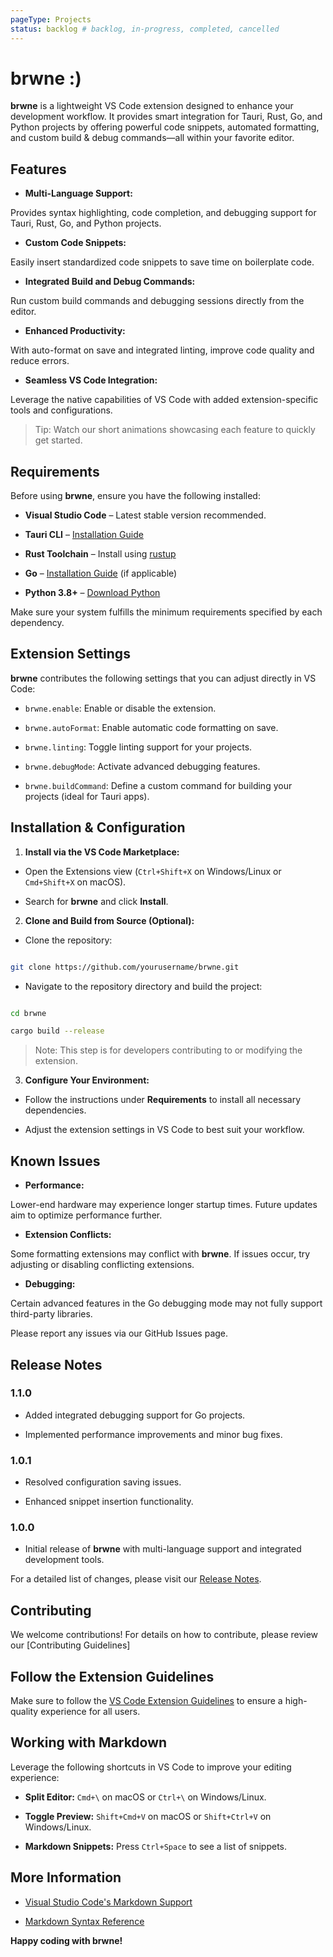 ```yaml
---
pageType: Projects
status: backlog # backlog, in-progress, completed, cancelled
---
```

# brwne :)


**brwne** is a lightweight VS Code extension designed to enhance your development workflow. It provides smart integration for Tauri, Rust, Go, and Python projects by offering powerful code snippets, automated formatting, and custom build & debug commands—all within your favorite editor.

  

## Features

  

- **Multi-Language Support:**

Provides syntax highlighting, code completion, and debugging support for Tauri, Rust, Go, and Python projects.

- **Custom Code Snippets:**

Easily insert standardized code snippets to save time on boilerplate code.

- **Integrated Build and Debug Commands:**

Run custom build commands and debugging sessions directly from the editor.

- **Enhanced Productivity:**

With auto-format on save and integrated linting, improve code quality and reduce errors.

- **Seamless VS Code Integration:**

Leverage the native capabilities of VS Code with added extension-specific tools and configurations.

  
  

> Tip: Watch our short animations showcasing each feature to quickly get started.

  

## Requirements

  

Before using **brwne**, ensure you have the following installed:

  

- **Visual Studio Code** – Latest stable version recommended.

- **Tauri CLI** – [Installation Guide](https://tauri.app/v1/guides/getting-started/installation)

- **Rust Toolchain** – Install using [rustup](https://rustup.rs)

- **Go** – [Installation Guide](https://golang.org/doc/install) (if applicable)

- **Python 3.8+** – [Download Python](https://www.python.org/downloads/)

  

Make sure your system fulfills the minimum requirements specified by each dependency.

  

## Extension Settings

  

**brwne** contributes the following settings that you can adjust directly in VS Code:

  

- `brwne.enable`: Enable or disable the extension.

- `brwne.autoFormat`: Enable automatic code formatting on save.

- `brwne.linting`: Toggle linting support for your projects.

- `brwne.debugMode`: Activate advanced debugging features.

- `brwne.buildCommand`: Define a custom command for building your projects (ideal for Tauri apps).

  

## Installation & Configuration

  

1. **Install via the VS Code Marketplace:**

- Open the Extensions view (`Ctrl+Shift+X` on Windows/Linux or `Cmd+Shift+X` on macOS).

- Search for **brwne** and click **Install**.

  

2. **Clone and Build from Source (Optional):**

- Clone the repository:

```bash

git clone https://github.com/yourusername/brwne.git

```

- Navigate to the repository directory and build the project:

```bash

cd brwne

cargo build --release

```

> Note: This step is for developers contributing to or modifying the extension.

  

3. **Configure Your Environment:**

- Follow the instructions under **Requirements** to install all necessary dependencies.

- Adjust the extension settings in VS Code to best suit your workflow.

  

## Known Issues

  

- **Performance:**

Lower-end hardware may experience longer startup times. Future updates aim to optimize performance further.

- **Extension Conflicts:**

Some formatting extensions may conflict with **brwne**. If issues occur, try adjusting or disabling conflicting extensions.

- **Debugging:**

Certain advanced features in the Go debugging mode may not fully support third-party libraries.

  

Please report any issues via our GitHub Issues page.

  

## Release Notes

  

### 1.1.0

- Added integrated debugging support for Go projects.

- Implemented performance improvements and minor bug fixes.

  

### 1.0.1

- Resolved configuration saving issues.

- Enhanced snippet insertion functionality.

  

### 1.0.0

- Initial release of **brwne** with multi-language support and integrated development tools.

  

For a detailed list of changes, please visit our [Release Notes](https://github.com/yourusername/brwne/releases).

  

## Contributing

  

We welcome contributions! For details on how to contribute, please review our [Contributing Guidelines]

  

## Follow the Extension Guidelines

  

Make sure to follow the [VS Code Extension Guidelines](https://code.visualstudio.com/api/references/extension-guidelines) to ensure a high-quality experience for all users.

  

## Working with Markdown

  

Leverage the following shortcuts in VS Code to improve your editing experience:

- **Split Editor:** `Cmd+\` on macOS or `Ctrl+\` on Windows/Linux.

- **Toggle Preview:** `Shift+Cmd+V` on macOS or `Shift+Ctrl+V` on Windows/Linux.

- **Markdown Snippets:** Press `Ctrl+Space` to see a list of snippets.

  

## More Information

  

- [Visual Studio Code's Markdown Support](http://code.visualstudio.com/docs/languages/markdown)

- [Markdown Syntax Reference](https://help.github.com/articles/markdown-basics/)

  

**Happy coding with brwne!**